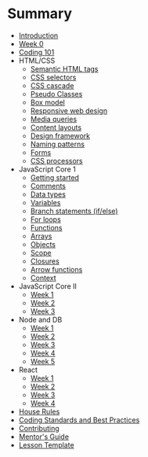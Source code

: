 # Summary

* [Introduction](README.md)
* [Week 0](lesson0.md)
* [Coding 101](/coding-101.md)
* HTML/CSS
  * [Semantic HTML tags](/html-css/semantic-tags.md)
  * [CSS selectors](/html-css/css-selectors.md)
  * [CSS cascade](html-css/cascade.md)
  * [Pseudo Classes](/html-css/pseudo-classes.md)
  * [Box model](/html-css/box-model.md)
  * [Responsive web design](/html-css/responsive-web-design.md)
  * [Media queries](/html-css/media-queries.md)
  * [Content layouts](/html-css/content-layouts.md)
  * [Design framework](/html-css/design-frameworks.md)
  * [Naming patterns](/html-css/naming-patterns.md)
  * [Forms](/html-css/forms.md)
  * [CSS processors](/html-css/css-processors.md)
* JavaScript Core 1
  * [Getting started](/js-core/getting-started.md)
  * [Comments](/js-core/comments.md)
  * [Data types](/js-core/data-types.md)
  * [Variables](/js-core/variables.md)
  * [Branch statements (if/else)](/js-core/branch-statements.md)
  * [For loops](/js-core/for-loops.md)
  * [Functions](/js-core/functions.md)
  * [Arrays](/js-core/arrays.md)
  * [Objects](/js-core/objects.md)
  * [Scope](/js-core/scope.md)
  * [Closures](/js-core/closures.md)
  * [Arrow functions](/js-core/arrow-functions.md)
  * [Context](/js-core/context.md)
* JavaScript Core II
  * [Week 1](/js-core-2/lesson4.md)
  * [Week 2](/js-core-2/lesson5.md)
  * [Week 3](/js-core-2/lesson6.md)
* Node and DB
    * [Week 1](/node-db/lesson1.md)
    * [Week 2](/node-db/lesson2.md)
    * [Week 3](/node-db/lesson3.md)
    * [Week 4](/node-db/lesson4.md)
    * [Week 5](/node-db/lesson5.md)
* React
  * [Week 1](/react/lesson1.md)
  * [Week 2](/react/lesson2.md)
  * [Week 3](/react/lesson3.md)
  * [Week 4](/react/lesson4.md)
* [House Rules](house-rules.md)
* [Coding Standards and Best Practices](PRACTICES.md)
* [Contributing](CONTRIBUTING.md)
* [Mentor's Guide](mentors-guide.md)
* [Lesson Template](lesson-template.md)
